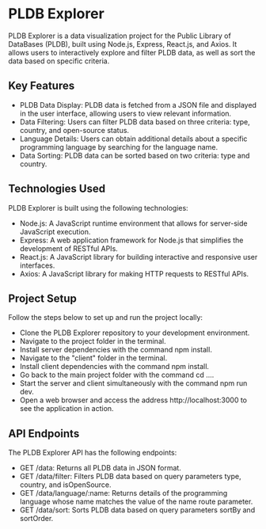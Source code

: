 # PLDB Explorer

PLDB Explorer is a data visualization project for the Public Library of DataBases (PLDB), built using Node.js, Express, React.js, and Axios. It allows users to interactively explore and filter PLDB data, as well as sort the data based on specific criteria.

## Key Features

- PLDB Data Display: PLDB data is fetched from a JSON file and displayed in the user interface, allowing users to view relevant information.
- Data Filtering: Users can filter PLDB data based on three criteria: type, country, and open-source status.
- Language Details: Users can obtain additional details about a specific programming language by searching for the language name.
- Data Sorting: PLDB data can be sorted based on two criteria: type and country.

## Technologies Used

PLDB Explorer is built using the following technologies:

- Node.js: A JavaScript runtime environment that allows for server-side JavaScript execution.
- Express: A web application framework for Node.js that simplifies the development of RESTful APIs.
- React.js: A JavaScript library for building interactive and responsive user interfaces.
- Axios: A JavaScript library for making HTTP requests to RESTful APIs.

## Project Setup

Follow the steps below to set up and run the project locally:

- Clone the PLDB Explorer repository to your development environment.
- Navigate to the project folder in the terminal.
- Install server dependencies with the command npm install.
- Navigate to the "client" folder in the terminal.
- Install client dependencies with the command npm install.
- Go back to the main project folder with the command cd ....
- Start the server and client simultaneously with the command npm run dev.
- Open a web browser and access the address http://localhost:3000 to see the application in action.

## API Endpoints

The PLDB Explorer API has the following endpoints:

- GET /data: Returns all PLDB data in JSON format.
- GET /data/filter: Filters PLDB data based on query parameters type, country, and isOpenSource.
- GET /data/language/:name: Returns details of the programming language whose name matches the value of the name route parameter.
- GET /data/sort: Sorts PLDB data based on query parameters sortBy and sortOrder.
